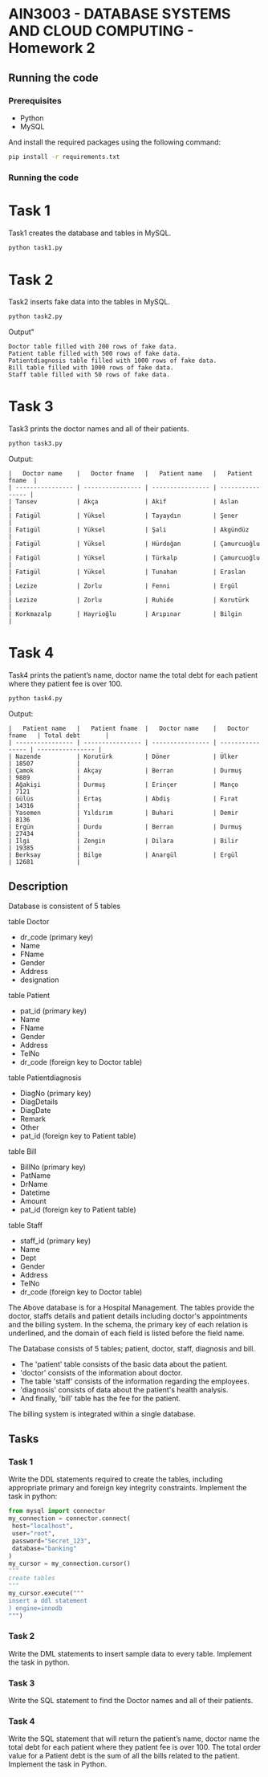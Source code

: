 # AIN3003 - DATABASE SYSTEMS AND CLOUD COMPUTING - Homework 2

## Running the code

### Prerequisites

- Python
- MySQL

And install the required packages using the following command:

```bash
pip install -r requirements.txt
```

### Running the code

# Task 1

Task1 creates the database and tables in MySQL.

```bash
python task1.py
```

# Task 2

Task2 inserts fake data into the tables in MySQL.

```bash
python task2.py
```

Output"
```
Doctor table filled with 200 rows of fake data.
Patient table filled with 500 rows of fake data.
Patientdiagnosis table filled with 1000 rows of fake data.
Bill table filled with 1000 rows of fake data.
Staff table filled with 50 rows of fake data.
```

# Task 3

Task3 prints the doctor names and all of their patients.

```bash
python task3.py
```

Output:
```
|   Doctor name    |   Doctor fname   |   Patient name   |   Patient fname  |
| ---------------- | ---------------- | ---------------- | ---------------- |
| Tansev           | Akça             | Akif             | Aslan            |
| Fatigül          | Yüksel           | Tayaydın         | Şener            |
| Fatigül          | Yüksel           | Şali             | Akgündüz         |
| Fatigül          | Yüksel           | Hürdoğan         | Çamurcuoğlu      |
| Fatigül          | Yüksel           | Türkalp          | Çamurcuoğlu      |
| Fatigül          | Yüksel           | Tunahan          | Eraslan          |
| Lezize           | Zorlu            | Fenni            | Ergül            |
| Lezize           | Zorlu            | Ruhide           | Korutürk         |
| Korkmazalp       | Hayrioğlu        | Arıpınar         | Bilgin           |
```

# Task 4

Task4 prints the patient’s name, doctor name the total debt for each patient where they patient fee is over 100.

```bash
python task4.py
```

Output:

```
|   Patient name   |   Patient fname  |   Doctor name    |   Doctor fname   | Total debt       |
| ---------------- | ---------------- | ---------------- | ---------------- | ---------------- |
| Nazende          | Korutürk         | Döner            | Ülker            | 18507            |
| Çamok            | Akçay            | Berran           | Durmuş           | 9889             |
| Ağakişi          | Durmuş           | Erinçer          | Manço            | 7121             |
| Gülüs            | Ertaş            | Abdiş            | Fırat            | 14316            |
| Yasemen          | Yıldırım         | Buhari           | Demir            | 8136             |
| Ergün            | Durdu            | Berran           | Durmuş           | 27434            |
| İlgi             | Zengin           | Dilara           | Bilir            | 19385            |
| Berksay          | Bilge            | Anargül          | Ergül            | 12681            |
```


## Description


Database is consistent of 5 tables

table Doctor
- dr_code (primary key)
- Name
- FName
- Gender
- Address
- designation

table Patient
- pat_id (primary key)
- Name
- FName
- Gender
- Address
- TelNo
- dr_code (foreign key to Doctor table)

table Patientdiagnosis
- DiagNo (primary key)
- DiagDetails
- DiagDate
- Remark
- Other
- pat_id (foreign key to Patient table)

table Bill
- BillNo (primary key)
- PatName
- DrName
- Datetime
- Amount
- pat_id (foreign key to Patient table)

table Staff
- staff_id (primary key)
- Name
- Dept
- Gender
- Address
- TelNo
- dr_code (foreign key to Doctor table)


The Above database is for a Hospital Management. The tables provide the doctor, staffs details and patient details including doctor's appointments and the billing system.
In the schema, the primary key of each relation is underlined, and the domain of each field is listed before the field name.

The Database consists of 5 tables; patient, doctor, staff, diagnosis and bill.
- The 'patient' table consists of the basic data about the patient.
- 'doctor' consists of the information about doctor.
- The table 'staff' consists of the information regarding the employees.
- 'diagnosis' consists of data about the patient's health analysis.
- And finally, 'bill' table has the fee for the patient.

The billing system is integrated within a single database.


## Tasks

### Task 1

Write the DDL statements required to create the tables, including appropriate primary and foreign key integrity constraints. Implement the task in python:

```python
from mysql import connector
my_connection = connector.connect(
 host="localhost",
 user="root",
 password="Secret_123",
 database="banking"
)
my_cursor = my_connection.cursor()
"""
create tables
"""
my_cursor.execute("""
insert a ddl statement
) engine=innodb
""")
```

### Task 2

Write the DML statements to insert sample data to every table. Implement the task in python.

### Task 3

Write the SQL statement to find the Doctor names and all of their patients.

### Task 4

Write the SQL statement that will return the patient’s name, doctor name the total debt for each patient where they patient fee is over 100. The total order value for a Patient debt is the sum of all the bills related to the patient. Implement the task in Python.
